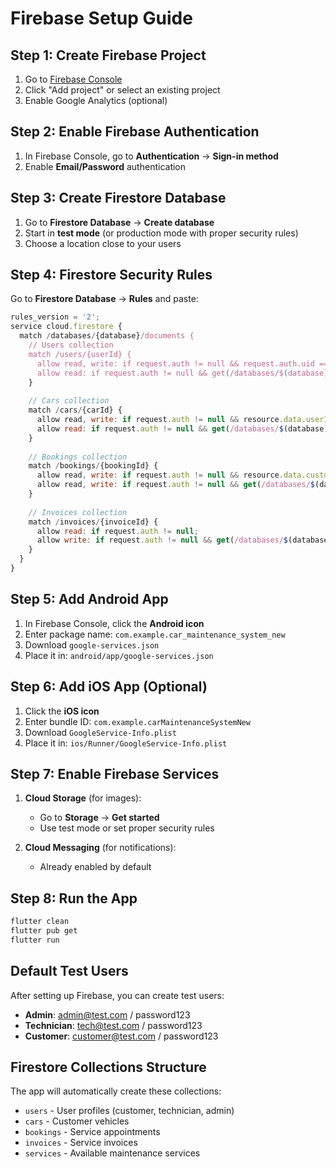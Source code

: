 # Firebase Setup Guide

## Step 1: Create Firebase Project

1. Go to [Firebase Console](https://console.firebase.google.com/)
2. Click "Add project" or select an existing project
3. Enable Google Analytics (optional)

## Step 2: Enable Firebase Authentication

1. In Firebase Console, go to **Authentication** → **Sign-in method**
2. Enable **Email/Password** authentication

## Step 3: Create Firestore Database

1. Go to **Firestore Database** → **Create database**
2. Start in **test mode** (or production mode with proper security rules)
3. Choose a location close to your users

## Step 4: Firestore Security Rules

Go to **Firestore Database** → **Rules** and paste:

```javascript
rules_version = '2';
service cloud.firestore {
  match /databases/{database}/documents {
    // Users collection
    match /users/{userId} {
      allow read, write: if request.auth != null && request.auth.uid == userId;
      allow read: if request.auth != null && get(/databases/$(database)/documents/users/$(request.auth.uid)).data.role == 'admin';
    }
    
    // Cars collection
    match /cars/{carId} {
      allow read, write: if request.auth != null && resource.data.userId == request.auth.uid;
      allow read: if request.auth != null && get(/databases/$(database)/documents/users/$(request.auth.uid)).data.role in ['admin', 'technician'];
    }
    
    // Bookings collection
    match /bookings/{bookingId} {
      allow read, write: if request.auth != null && resource.data.customerId == request.auth.uid;
      allow read, write: if request.auth != null && get(/databases/$(database)/documents/users/$(request.auth.uid)).data.role in ['admin', 'technician'];
    }
    
    // Invoices collection
    match /invoices/{invoiceId} {
      allow read: if request.auth != null;
      allow write: if request.auth != null && get(/databases/$(database)/documents/users/$(request.auth.uid)).data.role in ['admin', 'technician'];
    }
  }
}
```

## Step 5: Add Android App

1. In Firebase Console, click the **Android icon**
2. Enter package name: `com.example.car_maintenance_system_new`
3. Download `google-services.json`
4. Place it in: `android/app/google-services.json`

## Step 6: Add iOS App (Optional)

1. Click the **iOS icon**
2. Enter bundle ID: `com.example.carMaintenanceSystemNew`
3. Download `GoogleService-Info.plist`
4. Place it in: `ios/Runner/GoogleService-Info.plist`

## Step 7: Enable Firebase Services

1. **Cloud Storage** (for images):
   - Go to **Storage** → **Get started**
   - Use test mode or set proper security rules

2. **Cloud Messaging** (for notifications):
   - Already enabled by default

## Step 8: Run the App

```bash
flutter clean
flutter pub get
flutter run
```

## Default Test Users

After setting up Firebase, you can create test users:

- **Admin**: admin@test.com / password123
- **Technician**: tech@test.com / password123
- **Customer**: customer@test.com / password123

## Firestore Collections Structure

The app will automatically create these collections:

- `users` - User profiles (customer, technician, admin)
- `cars` - Customer vehicles
- `bookings` - Service appointments
- `invoices` - Service invoices
- `services` - Available maintenance services


